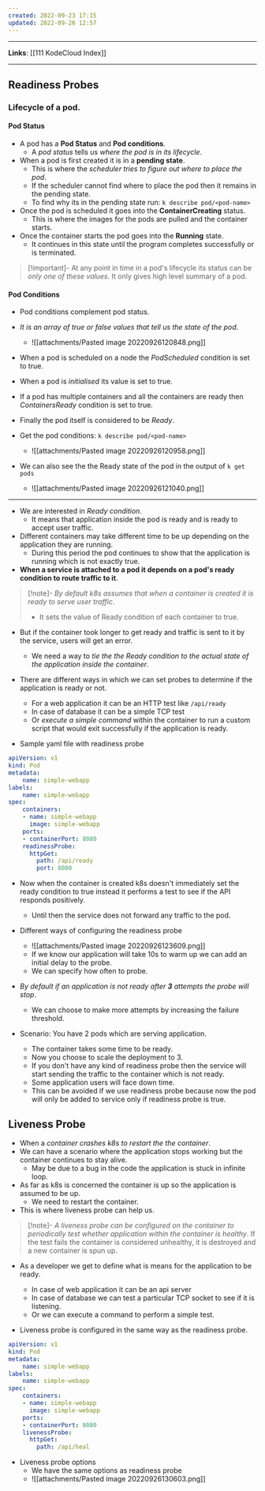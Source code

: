 ```yaml
---
created: 2022-09-23 17:15
updated: 2022-09-26 12:57
---
```

---
**Links**: [[111 KodeCloud Index]]

---
## Readiness Probes
### Lifecycle of a pod. 
#### Pod Status
- A pod has a **Pod Status** and **Pod conditions**.
	- A *pod status* tells us *where the pod is in its lifecycle*.
- When a pod is first created it is in a **pending state**.
	- This is where the *scheduler tries to figure out where to place the pod*.
	- If the scheduler cannot find where to place the pod then it remains in the pending state.
	- To find why its in the pending state run: `k describe pod/<pod-name>`
- Once the pod is scheduled it goes into the **ContainerCreating** status.
	- This is where the images for the pods are pulled and the container starts.
- Once the container starts the pod goes into the **Running** state.
	- It continues in this state until the program completes successfully or is terminated.

> [!important]- At any point in time in a pod's lifecycle its status can be *only one of these values*.
> It only gives high level summary of a pod.

#### Pod Conditions
- Pod conditions complement pod status.
- *It is an array of true or false values that tell us the state of the pod*.
	- ![[attachments/Pasted image 20220926120848.png]]
- When a pod is scheduled on a node the *PodScheduled* condition is set to true.
- When a pod is *initialised* its value is set to true.
- If a pod has multiple containers and all the containers are ready then *ContainersReady* condition is set to true.
- Finally the pod itself is considered to be *Ready*.

- Get the pod conditions: `k describe pod/<pod-name>`
	- ![[attachments/Pasted image 20220926120958.png]]
- We can also see the the Ready state of the pod in the output of `k get pods`
	- ![[attachments/Pasted image 20220926121040.png]]

---

- We are interested in *Ready condition*.
	- It means that application inside the pod is ready and is ready to accept user traffic.
- Different containers may take different time to be up depending on the application they are running.
	- During this period the pod continues to show that the application is running which is not exactly true.
- **When a service is attached to a pod it depends on a pod's ready condition to route traffic to it**.

> [!note]- *By default k8s assumes that when a container is created it is ready to serve user traffic*.
> - It sets the value of Ready condition of each container to true.

- But if the container took longer to get ready and traffic is sent to it by the service, users will get an error.
	- We need a way to *tie the the Ready condition to the actual state of the application inside the container*.

- There are different ways in which we can set probes to determine if the application is ready or not.
	- For a web application it can be an HTTP test like `/api/ready`
	- In case of database it can be a simple TCP test
	- Or *execute a simple command* within the container to run a custom script that would exit successfully if the application is ready.

- Sample yaml file with readiness probe
```yaml
apiVersion: v1
kind: Pod
metadata:
	name: simple-webapp
labels:
	name: simple-webapp
spec:
	containers:
	- name: simple-webapp
	  image: simple-webapp
	ports:
	- containerPort: 8080
	readinessProbe:
	  httpGet:
		path: /api/ready
		port: 8080
```

- Now when the container is created k8s doesn't immediately set the ready condition to true instead it performs a test to see if the API responds positively.
	- Until then the service does not forward any traffic to the pod.

- Different ways of configuring the readiness probe
	- ![[attachments/Pasted image 20220926123609.png]]
	- If we know our application will take 10s to warm up we can add an initial delay to the probe.
	- We can specify how often to probe.
- *By default if an application is not ready after **3** attempts the probe will stop*.
	- We can choose to make more attempts by increasing the failure threshold.

- Scenario: You have 2 pods which are serving application. 
	- The container takes some time to be ready.
	- Now you choose to scale the deployment to 3.
	- If you don't have any kind of readiness probe then the service will start sending the traffic to the container which is not ready.
	- Some application users will face down time.
	- This can be avoided if we use readiness probe because now the pod will only be added to service only if readiness probe is true.

## Liveness Probe
- When a *container crashes k8s to restart the the container*. 
- We can have a scenario where the application stops working but the container continues to stay alive.
	- May be due to a bug in the code the application is stuck in infinite loop.
- As far as k8s is concerned the container is up so the application is assumed to be up.
	- We need to restart the container. 
- This is where liveness probe can help us.

> [!note]- *A liveness probe can be configured on the container to periodically test whether application within the container is healthy*.
> If the test fails the container is considered unhealthy, it is destroyed and a new container is spun up.

- As a developer we get to define what is means for the application to be ready.
	- In case of web application it can be an api server
	- In case of database we can test a particular TCP socket to see if it is listening.
	- Or we can execute a command to perform a simple test.

- Liveness probe is configured in the same way as the readiness probe.
```yaml
apiVersion: v1
kind: Pod
metadata:
	name: simple-webapp
labels:
	name: simple-webapp
spec:
	containers:
	- name: simple-webapp
	  image: simple-webapp
	ports:
	- containerPort: 8080
	livenessProbe:
	  httpGet:
	    path: /api/heal
```

- Liveness probe options
	- We have the same options as readiness probe
	- ![[attachments/Pasted image 20220926130603.png]]